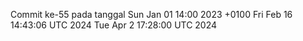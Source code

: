 Commit ke-55 pada tanggal Sun Jan 01 14:00 2023 +0100
Fri Feb 16 14:43:06 UTC 2024
Tue Apr  2 17:28:00 UTC 2024
